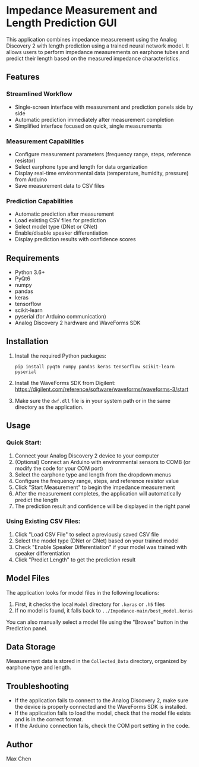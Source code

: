 # Impedance Measurement and Length Prediction GUI

This application combines impedance measurement using the Analog Discovery 2 with length prediction using a trained neural network model. It allows users to perform impedance measurements on earphone tubes and predict their length based on the measured impedance characteristics.

## Features

### Streamlined Workflow
- Single-screen interface with measurement and prediction panels side by side
- Automatic prediction immediately after measurement completion
- Simplified interface focused on quick, single measurements

### Measurement Capabilities
- Configure measurement parameters (frequency range, steps, reference resistor)
- Select earphone type and length for data organization
- Display real-time environmental data (temperature, humidity, pressure) from Arduino
- Save measurement data to CSV files

### Prediction Capabilities
- Automatic prediction after measurement
- Load existing CSV files for prediction
- Select model type (DNet or CNet)
- Enable/disable speaker differentiation
- Display prediction results with confidence scores

## Requirements

- Python 3.6+
- PyQt6
- numpy
- pandas
- keras
- tensorflow
- scikit-learn
- pyserial (for Arduino communication)
- Analog Discovery 2 hardware and WaveForms SDK

## Installation

1. Install the required Python packages:
   ```
   pip install pyqt6 numpy pandas keras tensorflow scikit-learn pyserial
   ```

2. Install the WaveForms SDK from Digilent: https://digilent.com/reference/software/waveforms/waveforms-3/start

3. Make sure the `dwf.dll` file is in your system path or in the same directory as the application.

## Usage

### Quick Start:

1. Connect your Analog Discovery 2 device to your computer
2. (Optional) Connect an Arduino with environmental sensors to COM8 (or modify the code for your COM port)
3. Select the earphone type and length from the dropdown menus
4. Configure the frequency range, steps, and reference resistor value
5. Click "Start Measurement" to begin the impedance measurement
6. After the measurement completes, the application will automatically predict the length
7. The prediction result and confidence will be displayed in the right panel

### Using Existing CSV Files:

1. Click "Load CSV File" to select a previously saved CSV file
2. Select the model type (DNet or CNet) based on your trained model
3. Check "Enable Speaker Differentiation" if your model was trained with speaker differentiation
4. Click "Predict Length" to get the prediction result

## Model Files

The application looks for model files in the following locations:
1. First, it checks the local `Model` directory for `.keras` or `.h5` files
2. If no model is found, it falls back to `../Impedance-main/best_model.keras`

You can also manually select a model file using the "Browse" button in the Prediction panel.

## Data Storage

Measurement data is stored in the `Collected_Data` directory, organized by earphone type and length.

## Troubleshooting

- If the application fails to connect to the Analog Discovery 2, make sure the device is properly connected and the WaveForms SDK is installed.
- If the application fails to load the model, check that the model file exists and is in the correct format.
- If the Arduino connection fails, check the COM port setting in the code.

## Author

Max Chen